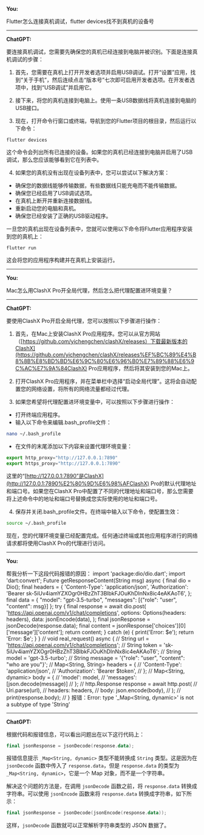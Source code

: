 **You:**

Flutter怎么连接真机调试，flutter devices找不到真机的设备号

* * *

**ChatGPT:**

要连接真机调试，您需要先确保您的真机已经连接到电脑并被识别。下面是连接真机调试的步骤：

1.  首先，您需要在真机上打开开发者选项并启用USB调试。打开“设置”应用，找到“关于手机”，然后连续点击“版本号”七次即可启用开发者选项。在开发者选项中，找到“USB调试”并启用它。
    
2.  接下来，将您的真机连接到电脑上。使用一条USB数据线将真机连接到电脑的USB接口。
    
3.  现在，打开命令行窗口或终端，导航到您的Flutter项目的根目录，然后运行以下命令：
    

```
flutter devices
```

这个命令会列出所有已连接的设备。如果您的真机已经连接到电脑并启用了USB调试，那么您应该能够看到它在列表中。

4.  如果您的真机没有出现在设备列表中，您可以尝试以下解决方案：

*   确保您的数据线能够传输数据，有些数据线只能充电而不能传输数据。
*   确保您已经启用了USB调试选项。
*   在真机上断开并重新连接数据线。
*   重新启动您的电脑和真机。
*   确保您已经安装了正确的USB驱动程序。

一旦您的真机出现在设备列表中，您就可以使用以下命令将Flutter应用程序安装到您的真机上：

```
flutter run
```

这会将您的应用程序构建并在真机上安装运行。

* * *

**You:**

Mac怎么用ClashX Pro开全局代理，然后怎么把代理配置进环境变量？

* * *

**ChatGPT:**

要使用ClashX Pro开启全局代理，您可以按照以下步骤进行操作：

1.  首先，在Mac上安装ClashX Pro应用程序。您可以从官方网站（[https://github.com/yichengchen/clashX/releases）下载最新版本的ClashX](https://github.com/yichengchen/clashX/releases%EF%BC%89%E4%B8%8B%E8%BD%BD%E6%9C%80%E6%96%B0%E7%89%88%E6%9C%AC%E7%9A%84ClashX) Pro应用程序，然后将其安装到您的Mac上。
    
2.  打开ClashX Pro应用程序，并在菜单栏中选择“启动全局代理”。这将会自动配置您的网络设置，将所有的网络流量都经过代理。
    
3.  如果您希望将代理配置进环境变量中，可以按照以下步骤进行操作：
    

*   打开终端应用程序。
*   输入以下命令来编辑.bash\_profile文件：

```bash
nano ~/.bash_profile
```

*   在文件的末尾添加以下内容来设置代理环境变量：

```javascript
export http_proxy="http://127.0.0.1:7890"
export https_proxy="http://127.0.0.1:7890"
```

这里的“[http://127.0.0.1:7890”是ClashX](http://127.0.0.1:7890%E2%80%9D%E6%98%AFClashX) Pro的默认代理地址和端口号。如果您在ClashX Pro中配置了不同的代理地址和端口号，那么您需要将上述命令中的地址和端口号替换成您实际使用的地址和端口号。

4.  保存并关闭.bash\_profile文件。在终端中输入以下命令，使配置生效：

```bash
source ~/.bash_profile
```

现在，您的代理环境变量已经配置完成。任何通过终端或其他应用程序进行的网络请求都将使用ClashX Pro的代理进行访问。

* * *

**You:**

帮我分析一下这段代码报错的原因： import 'package:dio/dio.dart'; import 'dart:convert'; Future<String> getResponseContent(String msg) async { final dio = Dio(); final headers = { 'Content-Type': 'application/json', 'Authorization': 'Bearer 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', }; final data = { "model": "gpt-3.5-turbo", "messages": \[{"role": "user", "content": msg}\] }; try { final response = await dio.post( 'https://api.openai.com/v1/chat/completions', options: Options(headers: headers), data: jsonEncode(data), ); final jsonResponse = jsonDecode(response.data); final content = jsonResponse\['choices'\]\[0\]\['message'\]\['content'\]; return content; } catch (e) { print('Error: $e'); return 'Error: $e'; } } // void real\_request() async { // String url = 'https://api.openai.com/v1/chat/completions'; // String token = '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'; // String model = 'gpt-3.5-turbo'; // String message = '{"role": "user", "content": "who are you"}'; // Map<String, String> headers = { // 'Content-Type': 'application/json', // 'Authorization': 'Bearer $token', // }; // Map<String, dynamic> body = { // 'model': model, // 'messages': \[json.decode(message)\] // }; // http.Response response = await http.post( // Uri.parse(url), // headers: headers, // body: json.encode(body), // ); // print(response.body); // } 报错：Error: type '\_Map<String, dynamic>' is not a subtype of type 'String'

* * *

**ChatGPT:**

根据代码和报错信息，可以看出问题出在以下这行代码上：

```kotlin
final jsonResponse = jsonDecode(response.data);
```

报错信息提示 `_Map<String, dynamic>` 类型不能转换成 `String` 类型。这是因为在 `jsonDecode` 函数中传入了 `response.data`，但是 `response.data` 的类型为 `_Map<String, dynamic>`，它是一个 Map 对象，而不是一个字符串。

解决这个问题的方法是，在调用 `jsonDecode` 函数之前，将 `response.data` 转换成字符串。可以使用 `jsonEncode` 函数来将 `response.data` 转换成字符串，如下所示：

```kotlin
final jsonResponse = jsonDecode(jsonEncode(response.data));
```

这样，`jsonDecode` 函数就可以正常解析字符串类型的 JSON 数据了。